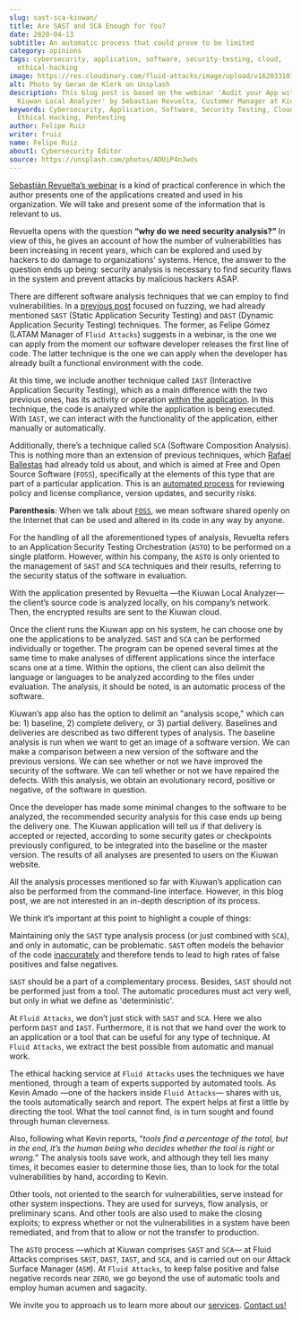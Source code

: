 ```yaml
---
slug: sast-sca-kiuwan/
title: Are SAST and SCA Enough for You?
date: 2020-04-13
subtitle: An automatic process that could prove to be limited
category: opinions
tags: cybersecurity, application, software, security-testing, cloud,
  ethical-hacking
image: https://res.cloudinary.com/fluid-attacks/image/upload/v1620331072/blog/sast-sca-kiuwan/cover_tuhbnl.webp
alt: Photo by Geran de Klerk on Unsplash
description: This blog post is based on the webinar 'Audit your App with
  Kiuwan Local Analyzer' by Sebastian Revuelta, Customer Manager at Kiuwan.
keywords: Cybersecurity, Application, Software, Security Testing, Cloud,
  Ethical Hacking, Pentesting
author: Felipe Ruiz
writer: fruiz
name: Felipe Ruiz
about1: Cybersecurity Editor
source: https://unsplash.com/photos/ADUiP4nJwds
---
```


[Sebastián Revuelta’s
webinar](https://www.youtube.com/watch?v=zWKq6n4ZoRY&feature=youtu.be)
is a kind of practical conference in which the author presents one of
the applications created and used in his organization. We will take and
present some of the information that is relevant to us.

Revuelta opens with the question **“why do we need security analysis?”**
In view of this, he gives an account of how the number of
vulnerabilities has been increasing in recent years, which can be
explored and used by hackers to do damage to organizations' systems.
Hence, the answer to the question ends up being: security analysis is
necessary to find security flaws in the system and prevent attacks by
malicious hackers ASAP.

There are different software analysis techniques that we can employ to
find vulnerabilities. In a [previous post](../fuzzing-forallsecure/)
focused on fuzzing, we had already mentioned `SAST` (Static Application
Security Testing) and `DAST` (Dynamic Application Security Testing)
techniques. The former, as Felipe Gómez (LATAM Manager of `Fluid
Attacks`) suggests in a webinar, is the one we can apply from the moment
our software developer releases the first line of code. The latter
technique is the one we can apply when the developer has already built a
functional environment with the code.

At this time, we include another technique called `IAST` (Interactive
Application Security Testing), which as a main difference with the two
previous ones, has its activity or operation [within the
application](https://www.ptsecurity.com/ww-en/analytics/knowledge-base/sast-dast-iast-and-rasp-how-to-choose/).
In this technique, the code is analyzed while the application is being
executed. With `IAST`, we can interact with the functionality of the
application, either manually or automatically.

Additionally, there’s a technique called `SCA` (Software Composition
Analysis). This is nothing more than an extension of previous
techniques, which [Rafael Ballestas](../stand-shoulders-giants/) had
already told us about, and which is aimed at Free and Open Source
Software (`FOSS`), specifically at the elements of this type that are
part of a particular application. This is an [automated
process](https://www.g2.com/categories/software-composition-analysis)
for reviewing policy and license compliance, version updates, and
security risks.

**Parenthesis**: When we talk about
[`FOSS`](https://en.wikipedia.org/wiki/Free_and_open-source_software),
we mean software shared openly on the Internet that can be used and
altered in its code in any way by anyone.

For the handling of all the aforementioned types of analysis, Revuelta
refers to an Application Security Testing Orchestration (`ASTO`) to be
performed on a single platform. However, within his company, the `ASTO`
is only oriented to the management of `SAST` and `SCA` techniques and
their results, referring to the security status of the software in
evaluation.

With the application presented by Revuelta —the Kiuwan Local Analyzer—
the client’s source code is analyzed locally, on his company’s network.
Then, the encrypted results are sent to the Kiuwan cloud.

Once the client runs the Kiuwan app on his system, he can choose one by
one the applications to be analyzed. `SAST` and `SCA` can be performed
individually or together. The program can be opened several times at the
same time to make analyses of different applications since the interface
scans one at a time. Within the options, the client can also delimit the
language or languages to be analyzed according to the files under
evaluation. The analysis, it should be noted, is an automatic process of
the software.

Kiuwan’s app also has the option to delimit an "analysis scope," which
can be: 1) baseline, 2) complete delivery, or 3) partial delivery.
Baselines and deliveries are described as two different types of
analysis. The baseline analysis is run when we want to get an image of a
software version. We can make a comparison between a new version of the
software and the previous versions. We can see whether or not we have
improved the security of the software. We can tell whether or not we
have repaired the defects. With this analysis, we obtain an evolutionary
record, positive or negative, of the software in question.

Once the developer has made some minimal changes to the software to be
analyzed, the recommended security analysis for this case ends up being
the delivery one. The Kiuwan application will tell us if that delivery
is accepted or rejected, according to some security gates or checkpoints
previously configured, to be integrated into the baseline or the master
version. The results of all analyses are presented to users on the
Kiuwan website.

All the analysis processes mentioned so far with Kiuwan’s application
can also be performed from the command-line interface. However, in this
blog post, we are not interested in an in-depth description of its
process.

We think it’s important at this point to highlight a couple of things:

Maintaining only the `SAST` type analysis process (or just combined with
`SCA`), and only in automatic, can be problematic. `SAST` often models
the behavior of the code
[inaccurately](https://www.ptsecurity.com/ww-en/analytics/knowledge-base/sast-dast-iast-and-rasp-how-to-choose/)
and therefore tends to lead to high rates of false positives and false
negatives.

`SAST` should be a part of a complementary process. Besides, `SAST`
should not be performed just from a tool. The automatic procedures must
act very well, but only in what we define as 'deterministic'.

At `Fluid Attacks`, we don’t just stick with `SAST` and `SCA`. Here we
also perform `DAST` and `IAST`. Furthermore, it is not that we hand over
the work to an application or a tool that can be useful for any type of
technique. At `Fluid Attacks`, we extract the best possible from
automatic and manual work.

The ethical hacking service at `Fluid Attacks` uses the techniques we
have mentioned, through a team of experts supported by automated tools.
As Kevin Amado —one of the hackers inside `Fluid Attacks`— shares with
us, the tools automatically search and report. The expert helps at first
a little by directing the tool. What the tool cannot find, is in turn
sought and found through human cleverness.

Also, following what Kevin reports, “*tools find a percentage of the
total, but in the end, it’s the human being who decides whether the tool
is right or wrong.*” The analysis tools save work, and although they
tell lies many times, it becomes easier to determine those lies, than to
look for the total vulnerabilities by hand, according to Kevin.

Other tools, not oriented to the search for vulnerabilities, serve
instead for other system inspections. They are used for surveys, flow
analysis, or preliminary scans. And other tools are also used to make
the closing exploits; to express whether or not the vulnerabilities in a
system have been remediated, and from that to allow or not the transfer
to production.

The `ASTO` process —which at Kiuwan comprises `SAST` and `SCA`— at Fluid
Attacks comprises `SAST`, `DAST`, `IAST`, and `SCA`, and is carried out
on our Attack Surface Manager (`ASM`). At `Fluid Attacks`, to keep false
positive and false negative records near `ZERO`, we go beyond the use of
automatic tools and employ human acumen and sagacity.

We invite you to approach us to learn more about our
[services](../../services/continuous-hacking/). [Contact
us\!](../../contact-us/)
